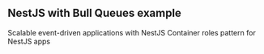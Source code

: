 ## NestJS with Bull Queues example

Scalable event-driven applications with NestJS
Container roles pattern for NestJS apps